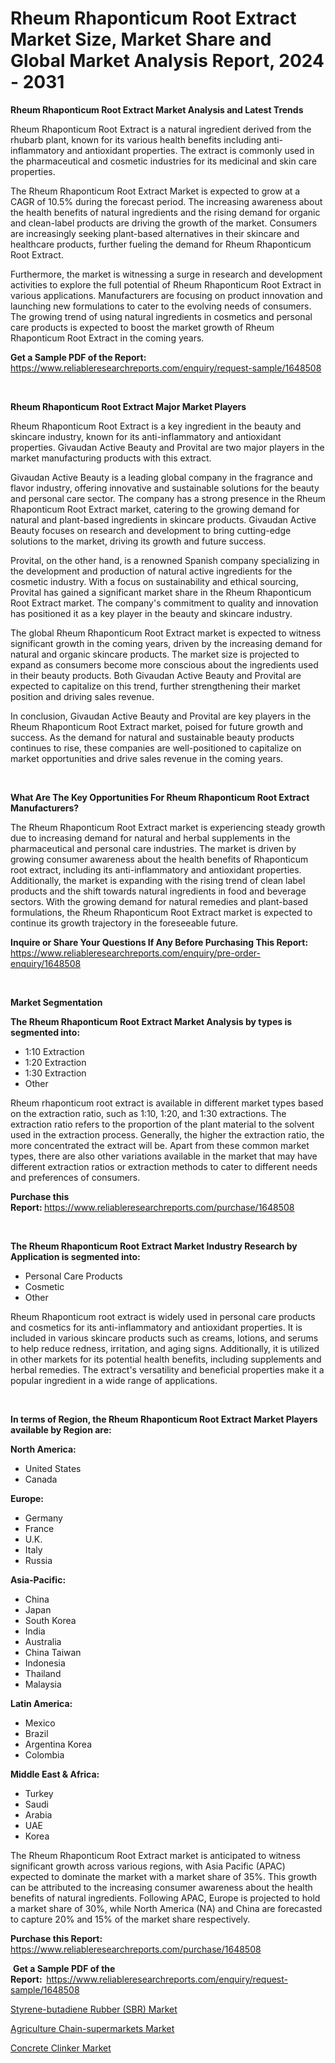 <p><h1>Rheum Rhaponticum Root Extract Market Size, Market Share and Global Market Analysis Report, 2024 - 2031</h1></p><p><strong>Rheum Rhaponticum Root Extract Market Analysis and Latest Trends</strong></p>
<p><p>Rheum Rhaponticum Root Extract is a natural ingredient derived from the rhubarb plant, known for its various health benefits including anti-inflammatory and antioxidant properties. The extract is commonly used in the pharmaceutical and cosmetic industries for its medicinal and skin care properties.</p><p>The Rheum Rhaponticum Root Extract Market is expected to grow at a CAGR of 10.5% during the forecast period. The increasing awareness about the health benefits of natural ingredients and the rising demand for organic and clean-label products are driving the growth of the market. Consumers are increasingly seeking plant-based alternatives in their skincare and healthcare products, further fueling the demand for Rheum Rhaponticum Root Extract.</p><p>Furthermore, the market is witnessing a surge in research and development activities to explore the full potential of Rheum Rhaponticum Root Extract in various applications. Manufacturers are focusing on product innovation and launching new formulations to cater to the evolving needs of consumers. The growing trend of using natural ingredients in cosmetics and personal care products is expected to boost the market growth of Rheum Rhaponticum Root Extract in the coming years.</p></p>
<p><strong>Get a Sample PDF of the Report:&nbsp;</strong> <a href="https://www.reliableresearchreports.com/enquiry/request-sample/1648508">https://www.reliableresearchreports.com/enquiry/request-sample/1648508</a></p>
<p>&nbsp;</p>
<p><strong>Rheum Rhaponticum Root Extract Major Market Players</strong></p>
<p><p>Rheum Rhaponticum Root Extract is a key ingredient in the beauty and skincare industry, known for its anti-inflammatory and antioxidant properties. Givaudan Active Beauty and Provital are two major players in the market manufacturing products with this extract.</p><p>Givaudan Active Beauty is a leading global company in the fragrance and flavor industry, offering innovative and sustainable solutions for the beauty and personal care sector. The company has a strong presence in the Rheum Rhaponticum Root Extract market, catering to the growing demand for natural and plant-based ingredients in skincare products. Givaudan Active Beauty focuses on research and development to bring cutting-edge solutions to the market, driving its growth and future success.</p><p>Provital, on the other hand, is a renowned Spanish company specializing in the development and production of natural active ingredients for the cosmetic industry. With a focus on sustainability and ethical sourcing, Provital has gained a significant market share in the Rheum Rhaponticum Root Extract market. The company's commitment to quality and innovation has positioned it as a key player in the beauty and skincare industry.</p><p>The global Rheum Rhaponticum Root Extract market is expected to witness significant growth in the coming years, driven by the increasing demand for natural and organic skincare products. The market size is projected to expand as consumers become more conscious about the ingredients used in their beauty products. Both Givaudan Active Beauty and Provital are expected to capitalize on this trend, further strengthening their market position and driving sales revenue.</p><p>In conclusion, Givaudan Active Beauty and Provital are key players in the Rheum Rhaponticum Root Extract market, poised for future growth and success. As the demand for natural and sustainable beauty products continues to rise, these companies are well-positioned to capitalize on market opportunities and drive sales revenue in the coming years.</p></p>
<p>&nbsp;</p>
<p><strong>What Are The Key Opportunities For Rheum Rhaponticum Root Extract Manufacturers?</strong></p>
<p><p>The Rheum Rhaponticum Root Extract market is experiencing steady growth due to increasing demand for natural and herbal supplements in the pharmaceutical and personal care industries. The market is driven by growing consumer awareness about the health benefits of Rhaponticum root extract, including its anti-inflammatory and antioxidant properties. Additionally, the market is expanding with the rising trend of clean label products and the shift towards natural ingredients in food and beverage sectors. With the growing demand for natural remedies and plant-based formulations, the Rheum Rhaponticum Root Extract market is expected to continue its growth trajectory in the foreseeable future.</p></p>
<p><strong>Inquire or Share Your Questions If Any Before Purchasing This Report:</strong> <a href="https://www.reliableresearchreports.com/enquiry/pre-order-enquiry/1648508">https://www.reliableresearchreports.com/enquiry/pre-order-enquiry/1648508</a></p>
<p>&nbsp;</p>
<p><strong>Market Segmentation</strong></p>
<p><strong>The Rheum Rhaponticum Root Extract Market Analysis by types is segmented into:</strong></p>
<p><ul><li>1:10 Extraction</li><li>1:20 Extraction</li><li>1:30 Extraction</li><li>Other</li></ul></p>
<p><p>Rheum rhaponticum root extract is available in different market types based on the extraction ratio, such as 1:10, 1:20, and 1:30 extractions. The extraction ratio refers to the proportion of the plant material to the solvent used in the extraction process. Generally, the higher the extraction ratio, the more concentrated the extract will be. Apart from these common market types, there are also other variations available in the market that may have different extraction ratios or extraction methods to cater to different needs and preferences of consumers.</p></p>
<p><strong>Purchase this Report:&nbsp;</strong><a href="https://www.reliableresearchreports.com/purchase/1648508">https://www.reliableresearchreports.com/purchase/1648508</a></p>
<p>&nbsp;</p>
<p><strong>The Rheum Rhaponticum Root Extract Market Industry Research by Application is segmented into:</strong></p>
<p><ul><li>Personal Care Products</li><li>Cosmetic</li><li>Other</li></ul></p>
<p><p>Rheum Rhaponticum root extract is widely used in personal care products and cosmetics for its anti-inflammatory and antioxidant properties. It is included in various skincare products such as creams, lotions, and serums to help reduce redness, irritation, and aging signs. Additionally, it is utilized in other markets for its potential health benefits, including supplements and herbal remedies. The extract's versatility and beneficial properties make it a popular ingredient in a wide range of applications.</p></p>
<p>&nbsp;</p>
<p><strong>In terms of Region, the Rheum Rhaponticum Root Extract Market Players available by Region are:</strong></p>
<p>
    <p> <strong> North America: </strong>
        <ul>
            <li>United States</li>
            <li>Canada</li>
        </ul>
        </p> 
    <p> <strong> Europe: </strong>
        <ul>
            <li>Germany</li>
            <li>France</li>
            <li>U.K.</li>
            <li>Italy</li>
            <li>Russia</li>
        </ul>
        </p> 
    <p> <strong> Asia-Pacific: </strong>
        <ul>
            <li>China</li>
            <li>Japan</li>
            <li>South Korea</li>
            <li>India</li>
            <li>Australia</li>
            <li>China Taiwan</li>
            <li>Indonesia</li>
            <li>Thailand</li>
            <li>Malaysia</li>
        </ul>
        </p> 
    <p> <strong> Latin America: </strong>
        <ul>
            <li>Mexico</li>
            <li>Brazil</li>
            <li>Argentina Korea</li>
            <li>Colombia</li>
        </ul>
        </p> 
    <p> <strong> Middle East & Africa: </strong>
        <ul>
            <li>Turkey</li>
            <li>Saudi</li>
            <li>Arabia</li>
            <li>UAE</li>
            <li>Korea</li>
        </ul>
    </p>
    </p>
<p><p>The Rheum Rhaponticum Root Extract market is anticipated to witness significant growth across various regions, with Asia Pacific (APAC) expected to dominate the market with a market share of 35%. This growth can be attributed to the increasing consumer awareness about the health benefits of natural ingredients. Following APAC, Europe is projected to hold a market share of 30%, while North America (NA) and China are forecasted to capture 20% and 15% of the market share respectively.</p></p>
<p><strong>Purchase this Report: </strong><a href="https://www.reliableresearchreports.com/purchase/1648508">https://www.reliableresearchreports.com/purchase/1648508</a></p>
<p>&nbsp;<strong>Get a Sample PDF of the Report:&nbsp;&nbsp;</strong><a href="https://www.reliableresearchreports.com/enquiry/request-sample/1648508">https://www.reliableresearchreports.com/enquiry/request-sample/1648508</a></p>
<p><strong></strong></p>
<p><p><a href="https://view.publitas.com/reportprime-1/styrene-butadiene-rubber-sbr-market-with-the-goal-of-estimating-the-market-size-and-future-growth-potential-of-various-market-segments-based-on-component-applications-end-user-and-region/">Styrene-butadiene Rubber (SBR) Market</a></p><p><a href="https://view.publitas.com/reportprime-1/agriculture-chain-supermarkets-market-size-furnishes-valuable-information-encompassing-market-share-market-trends-and-projections-spanning-from-2023-to-2030/">Agriculture Chain-supermarkets Market</a></p><p><a href="https://view.publitas.com/reportprime-1/concrete-clinker-market-centers-on-aspects-such-as-market-growth-market-share-market-opportunity-and-projected-forecasts-spanning-from-2023-to-2030/">Concrete Clinker Market</a></p></p>